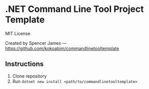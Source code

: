 # .NET Command Line Tool Project Template

MIT License

Created by Spencer James — https://github.com/kokoabim/commandlinetooltemplate

## Instructions

1. Clone repository
2. Run `dotnet new install <path/to/commandlinetooltemplate>`
